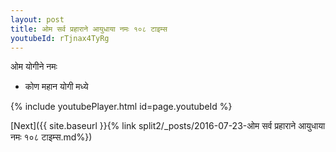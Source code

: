 ```yaml
---
layout: post
title: ओम सर्व प्रहाराने आयुधाया नमः १०८ टाइम्स
youtubeId: rTjnax4TyRg
---
```

 
 
 ओम योगीने नमः  
 
 -  कोण महान योगी मध्ये 
 
  
 
  
 
 
 
 
 
 


{% include youtubePlayer.html id=page.youtubeId %}
 
[Next]({{ site.baseurl }}{% link  split2/_posts/2016-07-23-ओम सर्व प्रहाराने आयुधाया नमः १०८ टाइम्स.md%})
 
